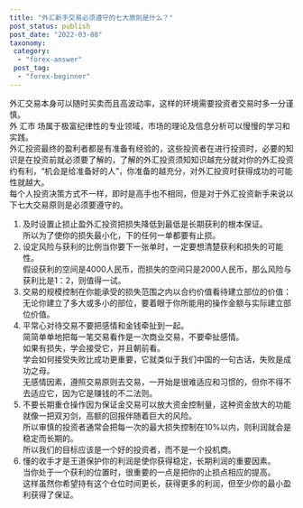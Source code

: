 ```yaml
---
title: "外汇新手交易必须遵守的七大原则是什么？"
post_status: publish
post_date: "2022-03-08"
taxonomy:
 category: 
  - "forex-answer"
 post_tag: 
  - "forex-beginner"
---
```


外汇交易本身可以随时买卖而且高波动率，这样的环境需要投资者交易时多一分谨慎。  
外 汇市 场属于极富纪律性的专业领域，市场的理论及信息分析可以慢慢的学习和实践。  
外汇投资最终的盈利者都是有准备有经验的，这些投资者在进行投资时，必要的知识是在投资前就必须要了解的，了解的外汇投资须知知识越充分就对你的外汇投资约有利，“机会是给准备好的人”，你准备的越充分，对外汇投资时获得成功的可能性就越大。  
每个人投资决策方式不一样，即时是高手也不相同，但是对于外汇投资新手来说以下七大交易原则是必须要遵守的。  
1. 及时设置止损止盈外汇投资把损失降低到最低是长期获利的根本保证。  
所以为了使你的损失最小化，下的任何一单都要有止损。  
2. 设定风险与获利的比例当你要下一张单时，一定要想清楚获利和损失的可能性。  
假设获利的空间是4000人民币，而损失的空间只是2000人民币，那么风险与获利比是1：2，则值得一试。  
3. 交易的规模控制在你能承受的损失范围之内以合约价值看待建立部位的价值：无论你建立了多大或多小的部位，要着眼于你所能用的操作金额与实际建立部位价值。  
4. 平常心对待交易不要把感情和金钱牵扯到一起。  
简简单单地把每一笔交易看作是一次商业交易，不要牵扯感情。  
如果有损失，学会接受它，并且朝前看。  
学会如何接受失败比成功更重要，它就类似于我们中国的一句古话，失败是成功之母。  
无感情因素，遵照交易原则去交易，一开始是很难适应和习惯的，但你不得不去适应它，因为它是赚钱的不二法则。  
5. 不要长期重仓操作因为保证金交易可以放大资金控制量，这种资金放大的功能就像一把双刃剑，高额的回报伴随着巨大的风险。  
所以审慎的投资者通常会把每一次的最大损失控制在10%以内，则利润就会是稳定而长期的。  
所以我们的目标应该是一个好的投资者，而不是一个投机商。  
6. 懂的收手才是王道保护你的利润是使你获得稳定，长期利润的重要因素。  
当你处于一个获利的位置时，很重要的一点是把你的止损点相应的提高。  
这样虽然你希望持有这个仓位时间更长，获得更多的利润，但至少你的最小盈利获得了保证。
